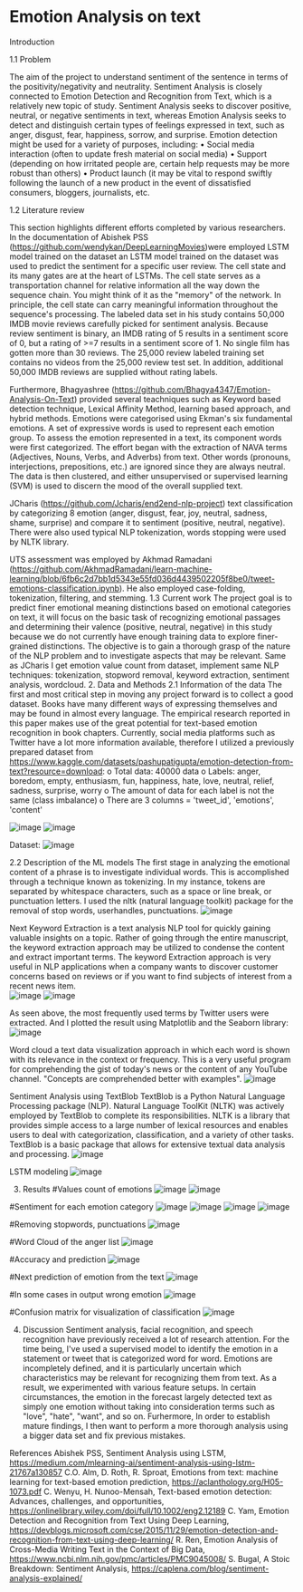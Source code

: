 # Emotion Analysis on text

Introduction

1.1	Problem

The aim of the project to understand sentiment of the sentence in terms of the positivity/negativity and neutrality.
Sentiment Analysis is closely connected to Emotion Detection and Recognition from Text, which is a relatively new topic of study. Sentiment Analysis seeks to discover positive, neutral, or negative sentiments in text, whereas Emotion Analysis seeks to detect and distinguish certain types of feelings expressed in text, such as anger, disgust, fear, happiness, sorrow, and surprise. Emotion detection might be used for a variety of purposes, including: 
•	Social media interaction (often to update fresh material on social media)
•	Support (depending on how irritated people are, certain help requests may be more robust than others)
•	Product launch (it may be vital to respond swiftly following the launch of a new product in the event of dissatisfied consumers, bloggers, journalists, etc.

1.2	Literature review

This section highlights different efforts completed by various researchers. In the documentation of Abishek PSS (https://github.com/wendykan/DeepLearningMovies)were employed LSTM model trained on the dataset an LSTM model trained on the dataset was used to predict the sentiment for a specific user review.
The cell state and its many gates are at the heart of LSTMs. The cell state serves as a transportation channel for relative information all the way down the sequence chain. You might think of it as the "memory" of the network. In principle, the cell state can carry meaningful information throughout the sequence's processing. The labeled data set in his study contains 50,000 IMDB movie reviews carefully picked for sentiment analysis. Because review sentiment is binary, an IMDB rating of 5 results in a sentiment score of 0, but a rating of >=7 results in a sentiment score of 1. No single film has gotten more than 30 reviews. The 25,000 review labeled training set contains no videos from the 25,000 review test set. In addition, additional 50,000 IMDB reviews are supplied without rating labels.

Furthermore, Bhagyashree (https://github.com/Bhagya4347/Emotion-Analysis-On-Text) provided several teachniques such as Keyword based detection technique, Lexical Affinity Method, learning based approach, and hybrid methods. Emotions were categorised using Ekman's six fundamental emotions. A set of expressive words is used to represent each emotion group. To assess the emotion represented in a text, its component words were first categorized. The effort began with the extraction of NAVA terms (Adjectives, Nouns, Verbs, and Adverbs) from text. Other words (pronouns, interjections, prepositions, etc.) are ignored since they are always neutral. The data is then clustered, and either unsupervised or supervised learning (SVM) is used to discern the mood of the overall supplied text.

JCharis (https://github.com/Jcharis/end2end-nlp-project) text classification by categorizing 8  emotion (anger, disgust, fear, joy, neutral, sadness, shame, surprise) and compare it to sentiment (positive, neutral, negative).  There were also used typical NLP tokenization, words stopping were used by NLTK library.

UTS assessment was employed by Akhmad Ramadani (https://github.com/AkhmadRamadani/learn-machine-learning/blob/6fb6c2d7bb1d5343e55fd036d4439502205f8be0/tweet-emotions-classification.ipynb). He also employed case-folding, tokenization, filtering, and stemming.
1.3	Current work
The project goal is to predict finer emotional meaning distinctions based on emotional categories on text, it will focus on the basic task of recognizing emotional passages and determining their valence (positive, neutral, negative) in this study because we do not currently have enough training data to explore finer-grained distinctions. The objective is to gain a thorough grasp of the nature of the NLP problem and to investigate aspects that may be relevant. Same as JCharis I get emotion value count from dataset, implement same NLP techniques: tokenization, stopword removal, keyword extraction, sentiment analysis, wordcloud.
2. Data and Methods
2.1 Information of the data
The first and most critical step in moving any project forward is to collect a good dataset. Books have many different ways of expressing themselves and may be found in almost every language. The empirical research reported in this paper makes use of the great potential for text-based emotion recognition in book chapters. Currently, social media platforms such as Twitter have a lot more information available, therefore I utilized a previously prepared dataset from https://www.kaggle.com/datasets/pashupatigupta/emotion-detection-from-text?resource=download:
o	Total data: 40000 data
o	Labels: anger, boredom, empty, enthusiasm, fun, happiness, hate, love, neutral, relief, sadness, surprise, worry
o	The amount of data for each label is not the same (class imbalance)
o	There are 3 columns = 'tweet_id', 'emotions', 'content'

![image](https://user-images.githubusercontent.com/103248280/219950744-a7e4e052-b88d-4c8f-93e7-6feacb559388.png)
![image](https://user-images.githubusercontent.com/103248280/219950750-b0c01c94-aa4e-4ab0-aa82-3ac935cbd09b.png)
  
Dataset:
![image](https://user-images.githubusercontent.com/103248280/219950759-db7b5c09-11ae-4abb-a802-a774a4d2dbdd.png)
 
2.2 Description of the ML models
The first stage in analyzing the emotional content of a phrase is to investigate individual words. This is accomplished through a technique known as tokenizing. In my instance, tokens are separated by whitespace characters, such as a space or line break, or punctuation letters. I used the nltk (natural language toolkit) package for the removal of stop words, userhandles, punctuations.
![image](https://user-images.githubusercontent.com/103248280/219950791-d71c54f4-230e-43b6-8ff7-fdc25e86d6f2.png)
 
Next Keyword Extraction is a text analysis NLP tool for quickly gaining valuable insights on a topic. Rather of going through the entire manuscript, the keyword extraction approach may be utilized to condense the content and extract important terms. The keyword Extraction approach is very useful in NLP applications when a company wants to discover customer concerns based on reviews or if you want to find subjects of interest from a recent news item.    
![image](https://user-images.githubusercontent.com/103248280/219950801-d61151dd-731c-4a96-842b-3f1c66af2559.png)
![image](https://user-images.githubusercontent.com/103248280/219950809-3b862de8-4770-4019-9fb2-ce14965dae37.png)

As seen above, the most frequently used terms by Twitter users were extracted. And I plotted the result using Matplotlib and the Seaborn library: 
![image](https://user-images.githubusercontent.com/103248280/219950880-827b792c-9364-43c8-887d-7601835073e2.png)

Word cloud a text data visualization approach in which each word is shown with its relevance in the context or frequency. This is a very useful program for comprehending the gist of today's news or the content of any YouTube channel. "Concepts are comprehended better with examples".
![image](https://user-images.githubusercontent.com/103248280/219950888-43bb396f-ae2d-43ee-82c2-f496ecfa3b83.png)

Sentiment Analysis using TextBlob
TextBlob is a Python Natural Language Processing package (NLP). Natural Language ToolKit (NLTK) was actively employed by TextBlob to complete its responsibilities. NLTK is a library that provides simple access to a large number of lexical resources and enables users to deal with categorization, classification, and a variety of other tasks. TextBlob is a basic package that allows for extensive textual data analysis and processing.
![image](https://user-images.githubusercontent.com/103248280/219950893-072ea6cf-f03a-43b5-ad2d-c4358ca6079b.png)

LSTM modeling
![image](https://user-images.githubusercontent.com/103248280/219950900-6556c1f9-38bc-4a9c-8018-eb697f08105a.png)

3. Results
#Values count of emotions
![image](https://user-images.githubusercontent.com/103248280/219950917-eb8cca09-bf8c-48ea-8317-1eb3a126c6cf.png)
![image](https://user-images.githubusercontent.com/103248280/219950924-f541699e-6f8f-42a4-b455-315ee7271a64.png)
 
#Sentiment for each emotion category
![image](https://user-images.githubusercontent.com/103248280/219950932-17718ded-7da3-42c8-8415-997b69581914.png)
![image](https://user-images.githubusercontent.com/103248280/219950934-82e42392-be91-40d8-9829-9ef6bd294252.png)
![image](https://user-images.githubusercontent.com/103248280/219950940-f8a3598c-7394-4878-8b1b-db314097b32a.png)
![image](https://user-images.githubusercontent.com/103248280/219950942-e810764a-9b08-4f46-a369-31b1eeba58e7.png)
      
#Removing stopwords, punctuations
![image](https://user-images.githubusercontent.com/103248280/219950948-7fa8387d-99d1-400a-840c-df536e8a570c.png)
 
#Word Cloud of the anger list
![image](https://user-images.githubusercontent.com/103248280/219950959-0fede03e-b18f-40b0-96a9-4a9c5ce21650.png)
 
#Accuracy and prediction
![image](https://user-images.githubusercontent.com/103248280/219950975-2c11adca-5f40-40cc-9d9d-0bdbfbaf848e.png)
 
#Next prediction of emotion from the text
![image](https://user-images.githubusercontent.com/103248280/219950987-c4fd1d75-94cb-426b-b5f7-c6ac59a9a368.png)
  
#In some cases in output wrong emotion
![image](https://user-images.githubusercontent.com/103248280/219950991-7d6a47b2-fd5b-4b52-9b4b-118905c1721e.png)
 
#Confusion matrix for visualization of classification
![image](https://user-images.githubusercontent.com/103248280/219950996-42c3283c-bf25-42d7-924f-5e756a19a1d1.png)
 
4. Discussion
Sentiment analysis, facial recognition, and speech recognition have previously received a lot of research attention. For the time being, I've used a supervised model to identify the emotion in a statement or tweet that is categorized word for word.
Emotions are incompletely defined, and it is particularly uncertain which characteristics may be relevant for recognizing them from text. As a result, we experimented with various feature setups. In certain circumstances, the emotion in the forecast largely detected text as simply one emotion without taking into consideration terms such as "love", "hate", "want", and so on.
Furhermore, In order to establish mature findings, I then want to perform a more thorough analysis using a bigger data set and fix previous mistakes.

References
Abishek PSS, Sentiment Analysis using LSTM, https://medium.com/mlearning-ai/sentiment-analysis-using-lstm-21767a130857
C.O. Alm, D. Roth, R. Sproat, Emotions from text: machine learning for text-based emotion prediction, https://aclanthology.org/H05-1073.pdf
C. Wenyu, H. Nunoo-Mensah, Text-based emotion detection: Advances, challenges, and opportunities, https://onlinelibrary.wiley.com/doi/full/10.1002/eng2.12189
C. Yam, Emotion Detection and Recognition from Text Using Deep Learning, https://devblogs.microsoft.com/cse/2015/11/29/emotion-detection-and-recognition-from-text-using-deep-learning/
R. Ren, Emotion Analysis of Cross-Media Writing Text in the Context of Big Data, https://www.ncbi.nlm.nih.gov/pmc/articles/PMC9045008/
S. Bugal, A Stoic Breakdown: Sentiment Analysis, https://caplena.com/blog/sentiment-analysis-explained/

